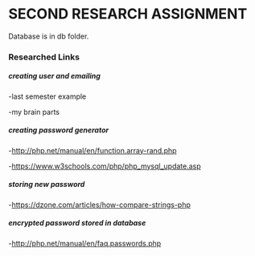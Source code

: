 # SECOND RESEARCH ASSIGNMENT #

Database is in db folder.

### Researched Links ###

##### creating user and emailing #####

-last semester example

-my brain parts

##### creating password generator #####

-http://php.net/manual/en/function.array-rand.php

-https://www.w3schools.com/php/php_mysql_update.asp

##### storing new password #####

-https://dzone.com/articles/how-compare-strings-php

##### encrypted password stored in database #####

-http://php.net/manual/en/faq.passwords.php

